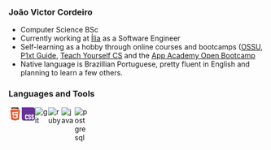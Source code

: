 ### João Victor Cordeiro

- Computer Science BSc
- Currently working at [Ília](https://ilia.digital/en/) as a Software Engineer
- Self-learning as a hobby through online courses and bootcamps ([OSSU](https://github.com/ossu/computer-science), [P1xt Guide](https://github.com/P1xt/p1xt-guides), [Teach Yourself CS](https://teachyourselfcs.com/) and the [App Academy Open Bootcamp](https://www.appacademy.io/course/app-academy-open)
- Native language is Brazillian Portuguese, pretty fluent in English and planning to learn a few others.

### Languages and Tools
<a href="https://www.w3.org/html/" target="_blank"><img align="left" alt="HTML5" width="26px" src="https://raw.githubusercontent.com/github/explore/80688e429a7d4ef2fca1e82350fe8e3517d3494d/topics/html/html.png" /></a>
<a href="https://www.w3schools.com/css/" target="_blank"><img align="left" alt="CSS3" width="26px" src="https://raw.githubusercontent.com/github/explore/80688e429a7d4ef2fca1e82350fe8e3517d3494d/topics/css/css.png" /></a>
<a href="https://git-scm.com/" target="_blank"> <img align="left" alt="git" width="26px" src="https://www.vectorlogo.zone/logos/git-scm/git-scm-icon.svg"/> </a>
<a href="https://www.ruby-lang.org/en/" target="_blank"> <img align="left" alt="ruby" width="26px" src="https://www.vectorlogo.zone/logos/ruby-lang/ruby-lang-vertical.svg"/> </a>
<a href="https://www.java.com/en/" target="_blank"> <img align="left" alt="java" width="26px" src="https://www.vectorlogo.zone/logos/java/java-icon.svg"/> </a>
<a href="https://www.postgresql.org/" target="_blank"> <img align="left" alt="postgresql" width="26px" src="https://www.vectorlogo.zone/logos/postgresql/postgresql-icon.svg"/> </a>
